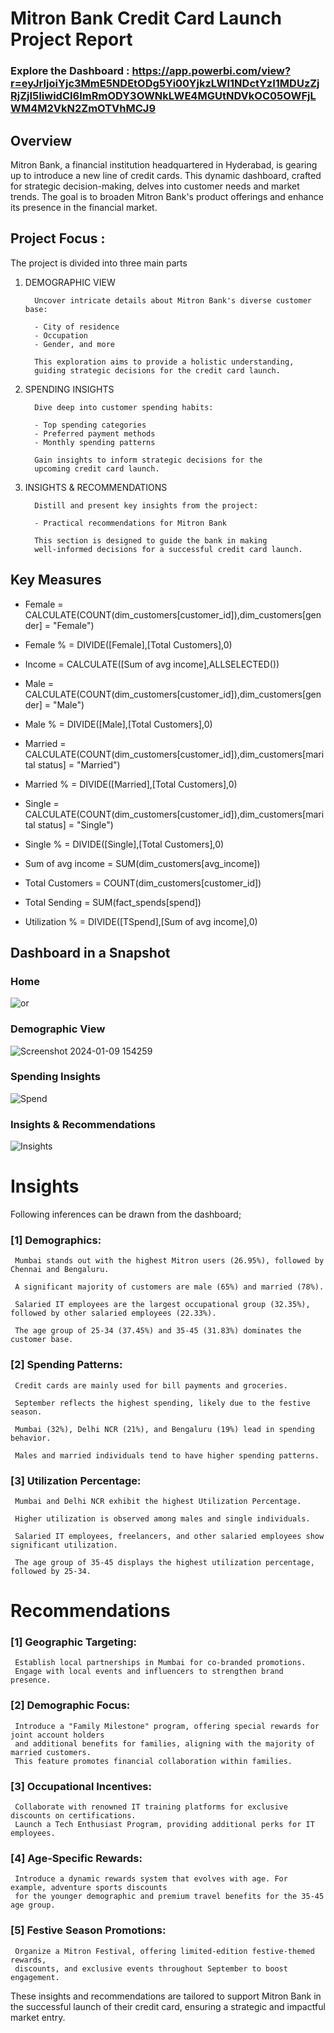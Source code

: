 # Mitron Bank Credit Card Launch Project Report

### Explore the Dashboard : https://app.powerbi.com/view?r=eyJrIjoiYjc3MmE5NDEtODg5Yi00YjkzLWI1NDctYzI1MDUzZjRjZjI5IiwidCI6ImRmODY3OWNkLWE4MGUtNDVkOC05OWFjLWM4M2VkN2ZmOTVhMCJ9

## Overview

Mitron Bank, a financial institution headquartered in Hyderabad, is gearing up to introduce a new line of credit cards. This dynamic dashboard, crafted for strategic decision-making, delves into customer needs and market trends. The goal is to broaden Mitron Bank's product offerings and enhance its presence in the financial market.

## Project Focus :


The project is divided into three main parts 

1. DEMOGRAPHIC VIEW

         Uncover intricate details about Mitron Bank's diverse customer base:

         - City of residence
         - Occupation
         - Gender, and more

         This exploration aims to provide a holistic understanding, 
         guiding strategic decisions for the credit card launch.

2. SPENDING INSIGHTS

         Dive deep into customer spending habits:

         - Top spending categories
         - Preferred payment methods
         - Monthly spending patterns

         Gain insights to inform strategic decisions for the 
         upcoming credit card launch.
3. INSIGHTS & RECOMMENDATIONS 

         Distill and present key insights from the project:

         - Practical recommendations for Mitron Bank
         
         This section is designed to guide the bank in making 
         well-informed decisions for a successful credit card launch.

## Key Measures 
 
- Female = CALCULATE(COUNT(dim_customers[customer_id]),dim_customers[gender] = "Female")

- Female % = DIVIDE([Female],[Total Customers],0)

- Income = CALCULATE([Sum of avg income],ALLSELECTED())

- Male = CALCULATE(COUNT(dim_customers[customer_id]),dim_customers[gender] = "Male")

- Male % = DIVIDE([Male],[Total Customers],0)

- Married = CALCULATE(COUNT(dim_customers[customer_id]),dim_customers[marital status] = "Married")

- Married % = DIVIDE([Married],[Total Customers],0)

- Single = CALCULATE(COUNT(dim_customers[customer_id]),dim_customers[marital status] = "Single")

- Single % = DIVIDE([Single],[Total Customers],0)

- Sum of avg income = SUM(dim_customers[avg_income])

- Total Customers = COUNT(dim_customers[customer_id])

- Total Sending = SUM(fact_spends[spend])

- Utilization % = DIVIDE([TSpend],[Sum of avg income],0)

   

## Dashboard in a Snapshot

### Home 

![or](https://github.com/divyaa-rawat/HR-Analytics/assets/147628244/0ba18b86-4b0c-4b7c-830c-7f712bf4b150)


### Demographic View
![Screenshot 2024-01-09 154259](https://github.com/divyaa-rawat/HR-Analytics/assets/147628244/fd26d544-4924-41bb-9633-abb8b5b303bc)



### Spending Insights
![Spend](https://github.com/divyaa-rawat/HR-Analytics/assets/147628244/444e8750-fe5d-4c83-a72e-423ef9412695)


### Insights & Recommendations
![Insights](https://github.com/divyaa-rawat/HR-Analytics/assets/147628244/8fb393ac-0927-4497-9b03-377672b79def)
 
# Insights

Following inferences can be drawn from the dashboard;

### [1] Demographics:
     
     Mumbai stands out with the highest Mitron users (26.95%), followed by Chennai and Bengaluru.

     A significant majority of customers are male (65%) and married (78%).

     Salaried IT employees are the largest occupational group (32.35%), followed by other salaried employees (22.33%).

     The age group of 25-34 (37.45%) and 35-45 (31.83%) dominates the customer base.
    
### [2] Spending Patterns:
     
     Credit cards are mainly used for bill payments and groceries.

     September reflects the highest spending, likely due to the festive season.

     Mumbai (32%), Delhi NCR (21%), and Bengaluru (19%) lead in spending behavior.

     Males and married individuals tend to have higher spending patterns.

### [3] Utilization Percentage:

     Mumbai and Delhi NCR exhibit the highest Utilization Percentage.

     Higher utilization is observed among males and single individuals.

     Salaried IT employees, freelancers, and other salaried employees show significant utilization.

     The age group of 35-45 displays the highest utilization percentage, followed by 25-34.


# Recommendations
 
### [1] Geographic Targeting:

     Establish local partnerships in Mumbai for co-branded promotions. 
     Engage with local events and influencers to strengthen brand presence.
  
### [2] Demographic Focus:
      
     Introduce a "Family Milestone" program, offering special rewards for joint account holders 
     and additional benefits for families, aligning with the majority of married customers. 
     This feature promotes financial collaboration within families.

### [3] Occupational Incentives:

     Collaborate with renowned IT training platforms for exclusive discounts on certifications. 
     Launch a Tech Enthusiast Program, providing additional perks for IT employees.

### [4] Age-Specific Rewards:
    
     Introduce a dynamic rewards system that evolves with age. For example, adventure sports discounts 
     for the younger demographic and premium travel benefits for the 35-45 age group.


### [5] Festive Season Promotions:

     Organize a Mitron Festival, offering limited-edition festive-themed rewards, 
     discounts, and exclusive events throughout September to boost engagement.

These insights and recommendations are tailored to support Mitron Bank in the successful launch of their credit card, ensuring a strategic and impactful market entry.










